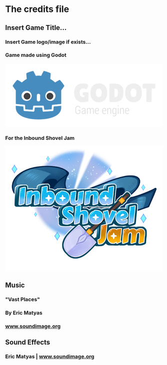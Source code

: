 # The credits file
## Insert Game Title...
### Insert Game logo/image if exists...

### Game made using Godot
![Godot](/Assets/Credits/logo_large_color_dark.png)

### For the Inbound Shovel Jam
![ShovelJam](/Assets/Credits/ShovelJamLogo_SmallSize.png)

## Music
### "Vast Places"
### By Eric Matyas
### www.soundimage.org

## Sound Effects
### Eric Matyas | www.soundimage.org
